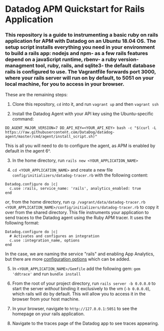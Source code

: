 # Datadog APM Quickstart for Rails Application

### This repository is a guide to instrumenting a basic ruby on rails application for APM with Datadog on an Ubuntu 18.04 OS. The setup script installs everything you need in your environment to build a rails app: nodejs and npm- as a few rails features depend on a javaScript runtime, rbenv- a ruby version-managment tool, ruby, rails, and sqlite3- the default database rails is configured to use. The Vagrantfile forwards port 3000, where your rails server will run on by default, to 5051 on your local machine, for you to access in your browser.

These are the remaining steps:

1. Clone this repository, `cd` into it,  and run `vagrant up` and then `vagrant ssh`

2. Install the Datadog Agent with your API key using the Ubuntu-specific command:
```
DD_AGENT_MAJOR_VERSION=7 DD_API_KEY=<YOUR_API_KEY> bash -c "$(curl -L https://raw.githubusercontent.com/DataDog/datadog-agent/master/cmd/agent/install_script.sh)"
```
This is all you will need to do to configure the agent, as APM is enabled by default in the agent 6^.

3. In the home directory, run `rails new <YOUR_APPLICATION_NAME>`

4. `cd <YOUR_APPLICATION_NAME>` and create a new file `config/initializers/datadog-tracer.rb` with the following content:
```
Datadog.configure do |c|
  c.use :rails, service_name: 'rails', analytics_enabled: true
end
```
*or*, from the home directory, run `cp /vagrant/data/datadog-tracer.rb <YOUR_APPLICATION_NAME>/config/initializers/datadog-tracer.rb` to copy it over from the shared directory. This file instruments your application to send traces to the Datadog agent using the Ruby APM tracer. It uses the following format:
```
Datadog.configure do |c|
  # Activates and configures an integration
  c.use :integration_name, options
end
```
In the case, we are naming the service "rails" and enabling App Analytics, but there are more [configuration options](https://docs.datadoghq.com/tracing/setup/ruby/#integration-instrumentation) which can be added.

5. In `<YOUR_APPLICATION_NAME>/Gemfile` add the following gem: `gem 'ddtrace'` and run `bundle install`

6. From the root of your project directory, run `rails server -b 0.0.0.0` to start the server *without* binding it exclusively to the vm (`-b 0.0.0.0`), which rails will do by default. This will allow you to access it in the browser from your host machine.

7. In your browser, navigate to `http://127.0.0.1:5051` to see the homepage on your rails application.

8. Navigate to the traces page of the Datadog app to see traces appearing.

